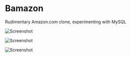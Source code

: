 # Bamazon
Rudimentary Amazon.com clone, experimenting with MySQL

![Screenshot](https://raw.githubusercontent.com/Bamazon/images/jameswaite-hw12-img01.png)

![Screenshot](https://raw.githubusercontent.com/Bamazon/images/jameswaite-hw12-img02.jpg)

![Screenshot](https://raw.githubusercontent.com/Bamazon/images/jameswaite-hw12-img03.jpg)